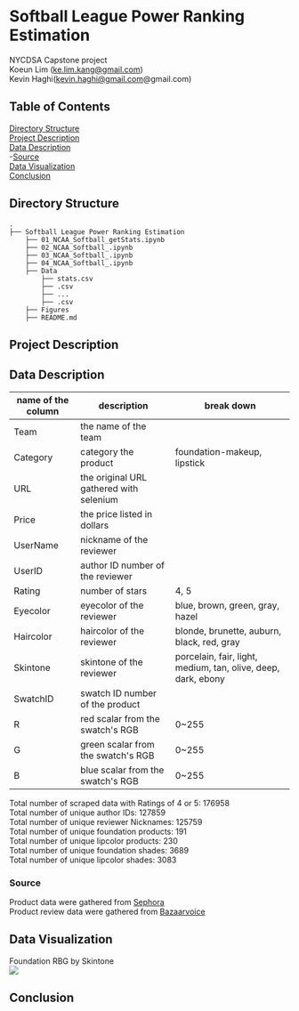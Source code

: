 # Softball League Power Ranking Estimation
NYCDSA Capstone project <br>
Koeun Lim (ke.lim.kang@gmail.com) <br>
Kevin Haghi(kevin.haghi@gmail.com@gmail.com) <br>

## Table of Contents
[Directory Structure](#Directory-Structure)<br>
[Project Description](#Project-Description)<br>
[Data Description](#Data-Description)<br>
-[Source](#Source)<br>
[Data Visualization](#Data-Visualization)<br>
[Conclusion](#Conclusion)<br>


## Directory Structure
```
.
├── Softball League Power Ranking Estimation
    ├── 01_NCAA_Softball_getStats.ipynb
    ├── 02_NCAA_Softball_.ipynb
    ├── 03_NCAA_Softball_.ipynb
    ├── 04_NCAA_Softball_.ipynb
    ├── Data
        ├── stats.csv
        ├── .csv
        ├── ...
        ├── .csv
    ├── Figures
    ├── README.md
```


## Project Description



## Data Description
name of the column|description|break down|
|---|---|---|
|Team|the name of the team||
|Category|category the product|foundation-makeup, lipstick||
|URL|the original URL gathered with selenium||
|Price|the price listed in dollars||
|UserName|nickname of the reviewer||
|UserID|author ID number of the reviewer||
|Rating|number of stars|4, 5||
|Eyecolor|eyecolor of the reviewer|blue, brown, green, gray, hazel||
|Haircolor|haircolor of the reviewer|blonde, brunette, auburn, black, red, gray||
|Skintone|skintone of the reviewer|porcelain, fair, light, medium, tan, olive, deep, dark, ebony||
|SwatchID|swatch ID number of the product||
|R|red scalar from the swatch's RGB|0~255||
|G|green scalar from the swatch's RGB|0~255||
|B|blue scalar from the swatch's RGB|0~255||

Total number of scraped data with Ratings of 4 or 5: 176958<br>
Total number of unique author IDs: 127859<br>
Total number of unique reviewer Nicknames: 125759<br>
Total number of unique foundation products: 191<br>
Total number of unique lipcolor products: 230<br>
Total number of unique foundation shades: 3689<br>
Total number of unique lipcolor shades: 3083<br>


### Source
Product data were gathered from [Sephora](https://www.sephora.com/)<br>
Product review data were gathered from [Bazaarvoice](https://api.bazaarvoice.com)<br>


## Data Visualization
Foundation RBG by Skintone<br>
<img src="./figures/Pair_skintone_foundation.png">



## Conclusion